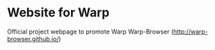 # Website for Warp
Official project webpage to promote Warp
Warp-Browser (http://warp-browser.github.io/)

